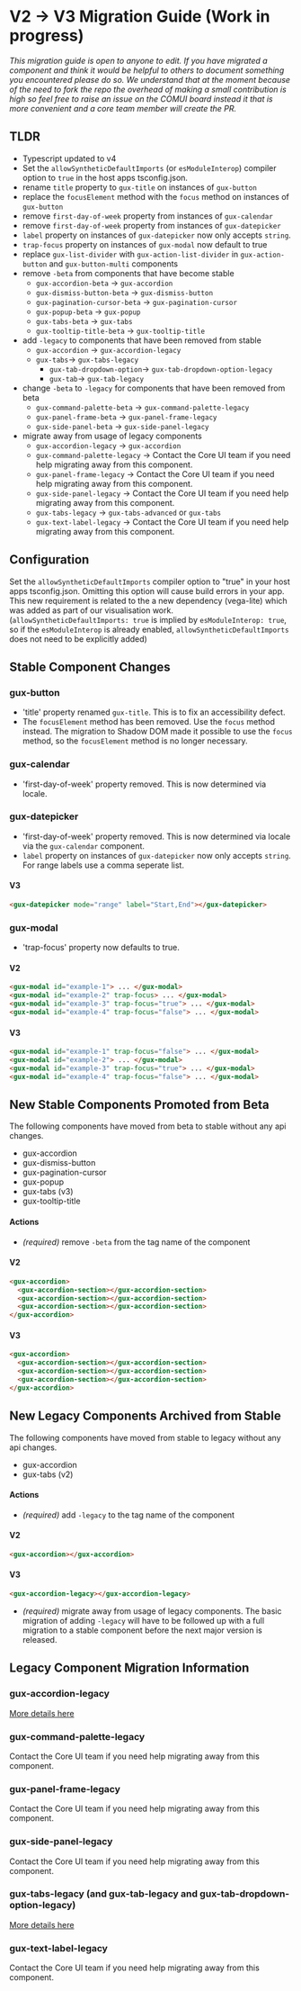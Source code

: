 # V2 -> V3 Migration Guide (Work in progress)

*This migration guide is open to anyone to edit. If you have migrated a component and think it would be helpful to others to document something you encountered please do so. We understand that at the moment because of the need to fork the repo the overhead of making a small contribution is high so feel free to raise an issue on the COMUI board instead it that is more convenient and a core team member will create the PR.*

## TLDR
* Typescript updated to v4
* Set the `allowSyntheticDefaultImports` (or `esModuleInterop`) compiler option  to `true` in the host apps tsconfig.json.
* rename `title` property to `gux-title` on instances of `gux-button`
* replace the `focusElement` method with the `focus` method on instances of `gux-button`
* remove `first-day-of-week` property from instances of `gux-calendar`
* remove `first-day-of-week` property from instances of `gux-datepicker`
* `label` property on instances of `gux-datepicker` now only accepts `string`.
* `trap-focus` property on instances of `gux-modal` now default to true
* replace `gux-list-divider` with `gux-action-list-divider` in `gux-action-button` and `gux-button-multi` components
* remove `-beta` from components that have become stable
  * `gux-accordion-beta` ->  `gux-accordion`
  * `gux-dismiss-button-beta` ->  `gux-dismiss-button`
  * `gux-pagination-cursor-beta` ->  `gux-pagination-cursor`
  * `gux-popup-beta` ->  `gux-popup`
  * `gux-tabs-beta` -> `gux-tabs`
  * `gux-tooltip-title-beta` ->  `gux-tooltip-title`
* add `-legacy` to components that have been removed from stable
  * `gux-accordion` -> `gux-accordion-legacy`
  * `gux-tabs`-> `gux-tabs-legacy`
    * `gux-tab-dropdown-option`-> `gux-tab-dropdown-option-legacy`
    * `gux-tab`-> `gux-tab-legacy`
* change `-beta` to `-legacy` for components that have been removed from beta
  * `gux-command-palette-beta` -> `gux-command-palette-legacy`
  * `gux-panel-frame-beta` -> `gux-panel-frame-legacy`
  * `gux-side-panel-beta` -> `gux-side-panel-legacy`
* migrate away from usage of legacy components
  * `gux-accordion-legacy` -> `gux-accordion`
  * `gux-command-palette-legacy` -> Contact the Core UI team if you need help migrating away from this component.
  * `gux-panel-frame-legacy` -> Contact the Core UI team if you need help migrating away from this component.
  * `gux-side-panel-legacy` -> Contact the Core UI team if you need help migrating away from this component.
  * `gux-tabs-legacy` -> `gux-tabs-advanced` or `gux-tabs`
  * `gux-text-label-legacy` -> Contact the Core UI team if you need help migrating away from this component.

## Configuration
Set the `allowSyntheticDefaultImports` compiler option  to "true" in your host apps tsconfig.json. Omitting this option will cause build errors in your app.
This new requirement is related to the a new dependency (vega-lite) which was added as part of our visualisation work.
(`allowSyntheticDefaultImports: true` is implied by `esModuleInterop: true`, so if the `esModuleInterop` is already enabled, `allowSyntheticDefaultImports` does not need to be explicitly added)

## Stable Component Changes

### gux-button

  * 'title' property renamed `gux-title`. This is to fix an accessibility defect.
  * The `focusElement` method has been removed. Use the `focus` method instead. The migration to Shadow DOM made it possible to use the `focus` method, so the `focusElement` method is no longer necessary.

### gux-calendar

  * 'first-day-of-week' property removed. This is now determined via locale.

### gux-datepicker

  * 'first-day-of-week' property removed. This is now determined via locale via the `gux-calendar` component.
  * `label` property on instances of `gux-datepicker` now only accepts `string`. For range labels use a comma seperate list.

#### V3

```html
<gux-datepicker mode="range" label="Start,End"></gux-datepicker>
```

### gux-modal

  * 'trap-focus' property now defaults to true.

#### V2

```html
<gux-modal id="example-1"> ... </gux-modal>
<gux-modal id="example-2" trap-focus> ... </gux-modal>
<gux-modal id="example-3" trap-focus="true"> ... </gux-modal>
<gux-modal id="example-4" trap-focus="false"> ... </gux-modal>
```

#### V3

```html
<gux-modal id="example-1" trap-focus="false"> ... </gux-modal>
<gux-modal id="example-2"> ... </gux-modal>
<gux-modal id="example-3" trap-focus="true"> ... </gux-modal>
<gux-modal id="example-4" trap-focus="false"> ... </gux-modal>
```

## New Stable Components Promoted from Beta

The following components have moved from beta to stable without any api changes.

* gux-accordion
* gux-dismiss-button
* gux-pagination-cursor
* gux-popup
* gux-tabs (v3)
* gux-tooltip-title

#### Actions

* *(required)* remove `-beta` from the tag name of the component

#### V2

```html
<gux-accordion>
  <gux-accordion-section></gux-accordion-section>
  <gux-accordion-section></gux-accordion-section>
  <gux-accordion-section></gux-accordion-section>
</gux-accordion>
```

#### V3

```html
<gux-accordion>
  <gux-accordion-section></gux-accordion-section>
  <gux-accordion-section></gux-accordion-section>
  <gux-accordion-section></gux-accordion-section>
</gux-accordion>
```

## New Legacy Components Archived from Stable

The following components have moved from stable to legacy without any api changes.

* gux-accordion
* gux-tabs (v2)

#### Actions

* *(required)* add `-legacy` to the tag name of the component

#### V2

```html
<gux-accordion></gux-accordion>
```

#### V3

```html
<gux-accordion-legacy></gux-accordion-legacy>
```

* *(required)* migrate away from usage of legacy components. The basic migration of adding `-legacy` will have to be followed up with a full migration to a stable component before the next major version is released.

## Legacy Component Migration Information

### gux-accordion-legacy

[More details here](./gux-accordion-legacy)

### gux-command-palette-legacy

Contact the Core UI team if you need help migrating away from this component.

### gux-panel-frame-legacy

Contact the Core UI team if you need help migrating away from this component.

### gux-side-panel-legacy

Contact the Core UI team if you need help migrating away from this component.

### gux-tabs-legacy (and gux-tab-legacy and gux-tab-dropdown-option-legacy)

[More details here](./gux-tabs-legacy)

### gux-text-label-legacy

Contact the Core UI team if you need help migrating away from this component.

